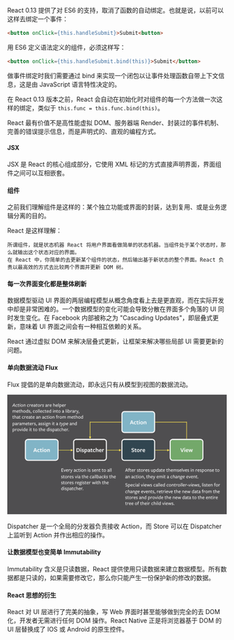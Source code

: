 React 0.13 提供了对 ES6 的支持，取消了函数的自动绑定。也就是说，以前可以这样去绑定一个事件：

```html
<button onClick={this.handleSubmit}>Submit<button>
```

用 ES6 定义语法定义的组件，必须这样写：

```html
<button onClick={this.handleSubmit.bind(this)}>Submit</button>
```

做事件绑定时我们需要通过 bind 来实现一个闭包以让事件处理函数自带上下文信息，这是由 JavaScript 语言特性决定的。

在 React 0.13 版本之前，React 会自动在初始化时对组件的每一个方法做一次这样的绑定，类似于 `this.func = this.func.bind(this)`。

React 最有价值不是高性能虚拟 DOM、服务器端 Render、封装过的事件机制、完善的错误提示信息，而是声明式的、直观的编程方式。

#### JSX

JSX 是 React 的核心组成部分，它使用 XML 标记的方式直接声明界面，界面组件之间可以互相嵌套。

#### 组件

之前我们理解组件是这样的：某个独立功能或界面的封装，达到复用、或是业务逻辑分离的目的。

React 是这样理解：

```
所谓组件，就是状态机器 React 将用户界面看做简单的状态机器。当组件处于某个状态时，那么就输出这个状态对应的界面。
在 React 中，你简单的去更新某个组件的状态，然后输出基于新状态的整个界面。React 负责以最高效的方式去比较两个界面并更新 DOM 树。
```

#### 每一次界面变化都是整体刷新

数据模型驱动 UI 界面的两层编程模型从概念角度看上去是更直观，而在实际开发中却是非常困难的。一个数据模型的变化可能会导致分散在界面多个角落的 UI 同时发生变化。在 Facebook 内部被称之为 "Cascading Updates"，即层叠式更新，意味着 UI 界面之间会有一种相互依赖的关系。

React 通过虚拟 DOM 来解决层叠式更新，让框架来解决哪些局部 UI 需要更新的问题。

#### 单向数据流动 Flux

Flux 提倡的是单向数据流动，即永远只有从模型到视图的数据流动。

![Flux](../image/React/10/01.jpg)

Dispatcher 是一个全局的分发器负责接收 Action，而 Store 可以在 Dispatcher 上监听到 Action 并作出相应的操作。

#### 让数据模型也变简单 Immutability

Immutability 含义是只读数据，React 提供使用只读数据来建立数据模型。所有数据都是只读的，如果需要修改它，那么你只能产生一份保护新的修改的数据。

#### React 思想的衍生

React 对 UI 层进行了完美的抽象，写 Web 界面时甚至能够做到完全的去 DOM 化，开发者无需进行任何 DOM 操作。React Native 正是将浏览器基于 DOM 的 UI 层替换成了 IOS 或 Android 的原生控件。